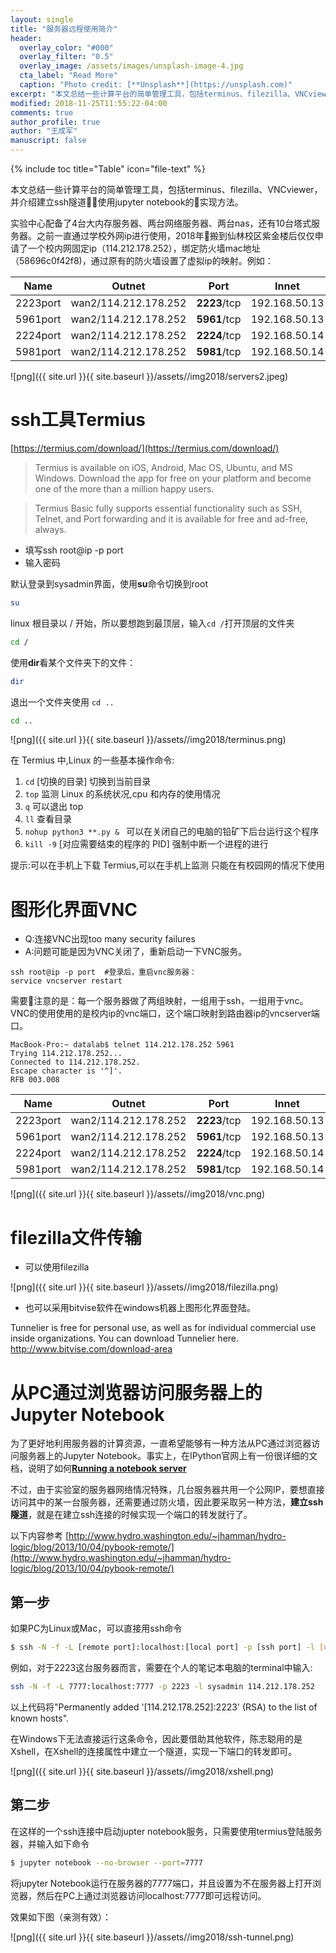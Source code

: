 ```yaml
---
layout: single
title: "服务器远程使用简介"
header:
  overlay_color: "#000"
  overlay_filter: "0.5"
  overlay_image: /assets/images/unsplash-image-4.jpg
  cta_label: "Read More"
  caption: "Photo credit: [**Unsplash**](https://unsplash.com)"
excerpt: "本文总结一些计算平台的简单管理工具，包括terminus、filezilla、VNCviewer等。"
modified: 2018-11-25T11:55:22-04:00
comments: true
author_profile: true
author: "王成军"
manuscript: false
---
```


{% include toc title="Table" icon="file-text" %}

本文总结一些计算平台的简单管理工具，包括terminus、filezilla、VNCviewer，并介绍建立ssh隧道使用jupyter notebook的实现方法。

实验中心配备了4台大内存服务器、两台网络服务器、两台nas，还有10台塔式服务器。之前一直通过学校外网ip进行使用，2018年搬到仙林校区紫金楼后仅仅申请了一个校内网固定ip（114.212.178.252），绑定防火墙mac地址（58696c0f42f8)，通过原有的防火墙设置了虚拟ip的映射。例如：

| Name | Outnet | Port|Innet |Port |
| - | :-: | :-: | :-: |-: |
|2223port|wan2/114.212.178.252|	**2223**/tcp	|192.168.50.13	|22/tcp|
|5961port	|wan2/114.212.178.252|	**5961**/tcp	|192.168.50.13	|5901/tcp|
|2224port|wan2/114.212.178.252|	**2224**/tcp	|192.168.50.14	|22/tcp|
|5981port	|wan2/114.212.178.252|	**5981**/tcp	|192.168.50.14	|5901/tcp|

![png]({{ site.url }}{{ site.baseurl }}/assets//img2018/servers2.jpeg)

# ssh工具Termius

[https://termius.com/download/](https://termius.com/download/)

> Termius is available on iOS, Android, Mac OS, Ubuntu, and MS Windows. Download the app for free on your platform and become one of the more than a million happy users.

> Termius Basic fully supports essential functionality such as SSH, Telnet, and Port forwarding and it is available for free and ad-free, always.

- 填写ssh root@ip -p port  
- 输入密码

默认登录到sysadmin界面，使用**su**命令切换到root

```bash
su
```


linux 根目录以 / 开始，所以要想跑到最顶层，输入`cd /`打开顶层的文件夹


```bash
cd /
```

使用**dir**看某个文件夹下的文件：

```bash
dir
```

退出一个文件夹使用 `cd ..`


```bash
cd ..
```

![png]({{ site.url }}{{ site.baseurl }}/assets//img2018/terminus.png)

在 Termius 中,Linux 的一些基本操作命令:

1. `cd` [切换的目录] 切换到当前目录
2. `top` 监测 Linux 的系统状况,cpu 和内存的使用情况
3. `q` 可以退出 top
4. `ll` 查看目录
5. `nohup python3 **.py & ` 可以在关闭自己的电脑的铅矿下后台运行这个程序
6. `kill -9` [对应需要结束的程序的 PID] 强制中断一个进程的进行

提示:可以在手机上下载 Termius,可以在手机上监测 只能在有校园网的情况下使用


# 图形化界面VNC

- Q:连接VNC出现too many security failures
- A:问题可能是因为VNC关闭了，重新启动一下VNC服务。

```
ssh root@ip -p port  #登录后，重启vnc服务器：
service vncserver restart
```

需要注意的是：每一个服务器做了两组映射，一组用于ssh，一组用于vnc。VNC的使用使用的是校内ip的vnc端口，这个端口映射到路由器ip的vncserver端口。

    MacBook-Pro:~ datalab$ telnet 114.212.178.252 5961
    Trying 114.212.178.252...
    Connected to 114.212.178.252.
    Escape character is '^]'.
    RFB 003.008


| Name | Outnet | Port|Innet |Port |
| - | :-: | :-: | :-: |-: |
|2223port|wan2/114.212.178.252|	**2223**/tcp	|192.168.50.13	|22/tcp|
|5961port	|wan2/114.212.178.252|	**5961**/tcp	|192.168.50.13	|5901/tcp|
|2224port|wan2/114.212.178.252|	**2224**/tcp	|192.168.50.14	|22/tcp|
|5981port	|wan2/114.212.178.252|	**5981**/tcp	|192.168.50.14	|5901/tcp|

![png]({{ site.url }}{{ site.baseurl }}/assets//img2018/vnc.png)

# filezilla文件传输

- 可以使用filezilla

![png]({{ site.url }}{{ site.baseurl }}/assets//img2018/filezilla.png)


- 也可以采用bitvise软件在windows机器上图形化界面登陆。

Tunnelier is free for personal use, as well as for individual commercial use inside organizations. You can download Tunnelier here. http://www.bitvise.com/download-area



# 从PC通过浏览器访问服务器上的Jupyter Notebook

为了更好地利用服务器的计算资源，一直希望能够有一种方法从PC通过浏览器访问服务器上的Jupyter Notebook。事实上，在IPython官网上有一份很详细的文档，说明了如何[**Running a notebook server**](https://ipython.org/ipython-doc/2/notebook/public_server.html)


不过，由于实验室的服务器网络情况特殊，几台服务器共用一个公网IP，要想直接访问其中的某一台服务器，还需要通过防火墙，因此要采取另一种方法，**建立ssh隧道**，就是在建立ssh连接的时候实现一个端口的转发就行了。

以下内容参考
[http://www.hydro.washington.edu/~jhamman/hydro-logic/blog/2013/10/04/pybook-remote/](http://www.hydro.washington.edu/~jhamman/hydro-logic/blog/2013/10/04/pybook-remote/)

## 第一步

如果PC为Linux或Mac，可以直接用ssh命令

``` bash
$ ssh -N -f -L [remote port]:localhost:[local port] -p [ssh port] -l [username] [公网IP]
```

例如，对于2223这台服务器而言，需要在个人的笔记本电脑的terminal中输入:

```bash
ssh -N -f -L 7777:localhost:7777 -p 2223 -l sysadmin 114.212.178.252  
```

以上代码将"Permanently added '[114.212.178.252]:2223' (RSA) to the list of known hosts".

在Windows下无法直接运行这条命令，因此要借助其他软件，陈志聪用的是Xshell，在Xshell的连接属性中建立一个隧道，实现一下端口的转发即可。

![png]({{ site.url }}{{ site.baseurl }}/assets//img2018/xshell.png)


## 第二步

在这样的一个ssh连接中启动jupter notebook服务，只需要使用termius登陆服务器，并输入如下命令

``` bash
$ jupyter notebook --no-browser --port=7777
```

将jupyter Notebook运行在服务器的7777端口，并且设置为不在服务器上打开浏览器，然后在PC上通过浏览器访问localhost:7777即可远程访问。

效果如下图（亲测有效）：

![png]({{ site.url }}{{ site.baseurl }}/assets//img2018/ssh-tunnel.png)

